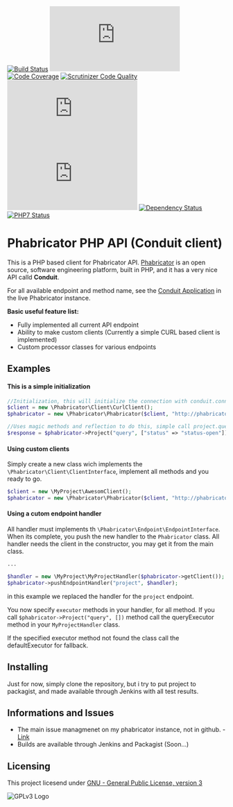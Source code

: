 [![Build Status](http://ci.zolli.hu/buildStatus/icon?job=Phabricator%20PHP%20API)](http://ci.zolli.hu/job/Phabricator%20PHP%20API/)
[![Build Stability](http://status.buildr-framework.io/buildstatus/status_modules.php?jobName=Phabricator%20PHP%20API/&type=stability)](http://ci.zolli.hu/job/Phabricator%20PHP%20API/)
[![Code Coverage](https://scrutinizer-ci.com/g/Zolli/Phabricator-PHP-API/badges/coverage.png?b=master)](https://scrutinizer-ci.com/g/Zolli/Phabricator-PHP-API/?branch=master)
[![Scrutinizer Code Quality](https://scrutinizer-ci.com/g/Zolli/Phabricator-PHP-API/badges/quality-score.png?b=master)](https://scrutinizer-ci.com/g/Zolli/Phabricator-PHP-API/?branch=master)
[![Test Results](http://status.buildr-framework.io/buildstatus/status_modules.php?jobName=Phabricator%20PHP%20API&type=tests)](http://ci.zolli.hu/job/Phabricator%20PHP%20API/)
[![CRAP Report](http://status.buildr-framework.io/buildstatus/status_modules.php?jobName=Phabricator%20PHP%20API&type=crap)](http://ci.zolli.hu/job/Phabricator%20PHP%20API/)
[![Dependency Status](https://www.versioneye.com/user/projects/5694edc7af789b0043000c0c/badge.svg?style=flat)](https://www.versioneye.com/user/projects/5694edc7af789b0043000c0c)
[![PHP7 Status](https://img.shields.io/badge/PHP7-tested-8892BF.svg)](https://github.com/BuildrPHP/Test-Tools)


# Phabricator PHP API (Conduit client)

This is a PHP based client for Phabricator API. [Phabricator](http://phabricator.org) is an open source, software engineering platform, built in PHP, and it has a very nice API calld **Conduit**.

For all available endpoint and method name, see the [Conduit Application](https://secure.phabricator.com/conduit/query/modern/) in the live Phabricator instance.

**Basic useful feature list:**

 * Fully implemented all current API endpoint
 * Ability to make custom clients (Currently a simple CURL based client is implemented)
 * Custom processor classes for various endpoints


## Examples

#### This is a simple initialization

```php
//Initialization, this will initialize the connection with conduit.connect method
$client = new \Phabricator\Client\CurlClient();
$phabricator = new \Phabricator\Phabricator($client, "http://phabricator.example.com", "MyUserName", "myAuthToken");

//Uses magic methods and reflection to do this, simple call project.query method with parameters
$response = $phabricator->Project("query", ["status" => "status-open"]);
```

#### Using custom clients

Simply create a new class wich implements the `\Phabricator\Client\ClientInterface`, implement all methods and you ready to go.

```php
$client = new \MyProject\AwesomClient();
$phabricator = new \Phabricator\Phabricator($client, "http://phabricator.example.com", "MyUserName", "myAuthToken");
```

#### Using a cutom endpoint handler

All handler must implements th `\Phabricator\Endpoint\EndpointInterface`. When its complete, you push the new handler to the `Phabricator` class. All handler needs the client in the constructor, you may get it from the main class.

```php
...

$handler = new \MyProject\MyProjectHandler($phabricator->getClient());
$phabricator->pushEndpointHandler("project", $handler);
```

in this example we replaced the handler for the `project` endpoint.

You now specify `executor` methods in your handler, for all method. If you call `$phabricator->Project("query", [])` method call the queryExecutor method in your `MyProjectHandler` class.

If the specified executor method not found the class call the defaultExecutor for fallback.

## Installing

Just for now, simply clone the repository, but i try to put project to packagist, and made available through Jenkins with all test results.

## Informations and Issues

 * The main issue managmenet on my phabricator instance, not in github. - [Link](http://project.zolli.hu)
 * Builds are available through Jenkins and Packagist (Soon...)


## Licensing

This project licesend under [GNU - General Public License, version 3](http://www.gnu.org/licenses/lgpl.txt)

![GPLv3 Logo](http://www.gnu.org/graphics/gplv3-88x31.png)
